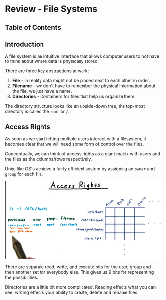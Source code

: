 # Review - File Systems

## Table of Contents

## Introduction

A file system is an intuitive interface that allows computer users to not have to think about where data is physically stored.

There are three key abstractions at work:
1. **File** - in reality data might not be placed next to each other in order.
2. **Filename** - we don't have to remember the physical information about the file, we just have a name.
3. **Directories** - Containers for files that help us organize them.

The directory structure looks like an upside-down tree, the top-most directory is called the `root` or `/`. 

## Access Rights

As soon as we start letting multiple users interact with a filesystem, it becomes clear that we will need some form of control over the files.

Conceptually, we can think of access rights as a giant matrix with users and the files as the columns/rows respectively.

Unix, like OS's achieve a fairly efficient system by assigning an `owner` and `group` for each file.

<img src="file_systems_resources/access_rights.png">

There are separate read, write, and execute bits for the user, group and then another set for everybody else. This gives us 9 bits for representing the possibilities.

Directories are a little bit more complicated. Reading effects what you can see, writing effects your ability to create, delete and rename files.

